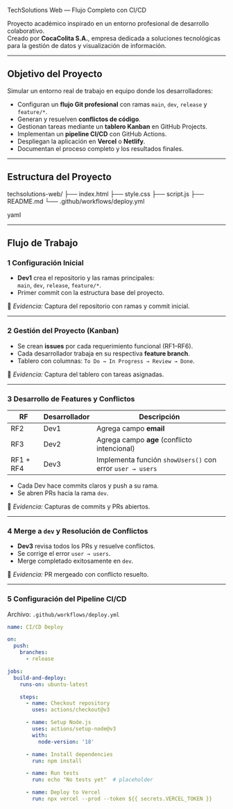TechSolutions Web — Flujo Completo con CI/CD

Proyecto académico inspirado en un entorno profesional de desarrollo colaborativo.  
Creado por **CocaColita S.A.**, empresa dedicada a soluciones tecnológicas para la gestión de datos y visualización de información.

---

## Objetivo del Proyecto

Simular un entorno real de trabajo en equipo donde los desarrolladores:

- Configuran un **flujo Git profesional** con ramas `main`, `dev`, `release` y `feature/*`.
- Generan y resuelven **conflictos de código**.
- Gestionan tareas mediante un **tablero Kanban** en GitHub Projects.
- Implementan un **pipeline CI/CD** con GitHub Actions.
- Despliegan la aplicación en **Vercel** o **Netlify**.
- Documentan el proceso completo y los resultados finales.

---

## Estructura del Proyecto

techsolutions-web/
├── index.html
├── style.css
├── script.js
├── README.md
└── .github/workflows/deploy.yml

yaml

---

## Flujo de Trabajo

### 1 Configuración Inicial

- **Dev1** crea el repositorio y las ramas principales:  
  `main`, `dev`, `release`, `feature/*`.
- Primer commit con la estructura base del proyecto.

📸 *Evidencia:* Captura del repositorio con ramas y commit inicial.

---

### 2 Gestión del Proyecto (Kanban)

- Se crean **issues** por cada requerimiento funcional (RF1–RF6).  
- Cada desarrollador trabaja en su respectiva **feature branch**.
- Tablero con columnas: `To Do → In Progress → Review → Done`.

📸 *Evidencia:* Captura del tablero con tareas asignadas.

---

### 3 Desarrollo de Features y Conflictos

| RF | Desarrollador | Descripción |
|----|----------------|-------------|
| RF2 | Dev1 | Agrega campo **email** |
| RF3 | Dev2 | Agrega campo **age** (conflicto intencional) |
| RF1 + RF4 | Dev3 | Implementa función `showUsers()` con error `user → users` |

- Cada Dev hace commits claros y push a su rama.
- Se abren PRs hacia la rama `dev`.

📸 *Evidencia:* Capturas de commits y PRs abiertos.

---

### 4 Merge a `dev` y Resolución de Conflictos

- **Dev3** revisa todos los PRs y resuelve conflictos.
- Se corrige el error `user → users`.
- Merge completado exitosamente en `dev`.

📸 *Evidencia:* PR mergeado con conflicto resuelto.

---

### 5 Configuración del Pipeline CI/CD

Archivo: `.github/workflows/deploy.yml`

```yaml
name: CI/CD Deploy

on:
  push:
    branches:
      - release

jobs:
  build-and-deploy:
    runs-on: ubuntu-latest

    steps:
      - name: Checkout repository
        uses: actions/checkout@v3

      - name: Setup Node.js
        uses: actions/setup-node@v3
        with:
          node-version: '18'

      - name: Install dependencies
        run: npm install

      - name: Run tests
        run: echo "No tests yet"  # placeholder

      - name: Deploy to Vercel
        run: npx vercel --prod --token ${{ secrets.VERCEL_TOKEN }}
